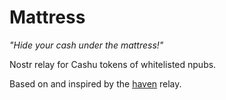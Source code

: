# Mattress

*"Hide your cash under the mattress!"*

Nostr relay for Cashu tokens of whitelisted npubs.

Based on and inspired by the [haven](https://github.com/bitvora/haven) relay.
